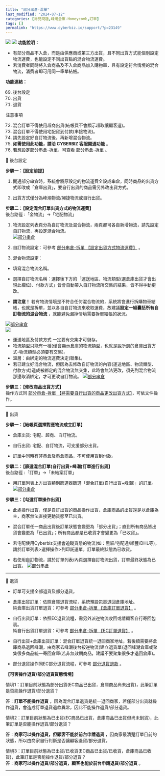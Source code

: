 ```yaml
---
title: "部分串倉-混單"
last_modified: "2024-07-12"
categories: [常見問題,峰潮倉庫-Honeycomb,訂單]
tags: []
permalink: "https://www.cyberbiz.io/support/?p=23149"
---
```


![](https://www.cyberbiz.io/support/wp-content/uploads/適用站別.png)
[![](https://www.cyberbiz.io/support/wp-content/uploads/台灣站.png)](https://www.cyberbiz.io/support/?page_id=2490)
**功能說明：**  

* 有部分商品不入倉，而是由供應商或第三方出貨，且不同出貨方式能個別設定物流運費，也能設定不同出貨點的混合物流運費。
* 若消費者同時將入倉商品及不入倉商品加入購物車，且有設定符合情境的混合物流，消費者即可用同一筆單結帳。

**功能連結：**  

69. 後台設定
70. 出貨
71. 退貨

注意事項  

72. 混合訂單不得使用超商出貨(結帳頁不會顯示超取讓顧客選)。
73. 混合訂單不得使用宅配貨到付款(串接物流)。
74. 請先設定好自訂物流後，再新增混合物流。
75. **如需使用此功能，請洽 CYBERBIZ 客服開通功能** 。
76. 若想設定部分串倉-拆單，可查看 [部分串倉-拆單](https://www.cyberbiz.io/support/?p=22981) 。

📌 後台設定  

**步驟一：【設定前提】**  

1. 開通部分串倉時，系統會將原設定的物流運費全設成串倉，同時商品的出貨方式即改成「倉庫出貨」，要自行出貨的商品需另外改出貨方式。


2. 出貨方式僅分為峰潮物流/昶捷物流或自行出貨。


**步驟二：【設定混合訂單出貨方式的物流運費】**  
後台路徑 :「金物流」→「宅配物流」  


1. 物流設定列表頁分為自訂物流及混合物流，兩頁都可各自新增物流，請先設定自訂物流，再設定混合物流。  
[![部分串倉](https://www.cyberbiz.io/support/wp-content/uploads/部分串倉_混單02.png)](https://www.cyberbiz.io/support/wp-content/uploads/部分串倉_混單02.png)



2. 自訂物流設定：可參考 [部分串倉-拆單 【設定出貨方式物流運費】](https://www.cyberbiz.io/support/?p=22981#link1) 。  



3. 混合物流設定： 
* 填寫混合物流名稱。


* 選擇自訂物流名稱：選擇後下方的「運送地區、物流類型(選倉庫出貨才會出現此欄位)、付款方式」皆會自動帶入自訂物流所交集的結果，皆不得手動更改。


* **請注意！** 若有物流情境是不符合任何混合物流的，系統將會進行拆購物車結帳，也就是拆單，並以各自自訂物流來收取運費，故建議**設定一組囊括所有自訂物流的混合物流** ，就能避免漏掉情境需要拆單結帳的狀況。

[![部分串倉](https://www.cyberbiz.io/support/wp-content/uploads/部分串倉_混單03.png)](https://www.cyberbiz.io/support/wp-content/uploads/部分串倉_混單03.png)  
![](https://www.cyberbiz.io/support/wp-content/uploads/fountain-pen.png)

* 運送地區及付款方式 一定要有交集才可儲存。
* 物流類型只能有一種(僅會顯示倉庫的物流類型，也就是說所選的倉庫出貨方式-物流類型必須要有交集)。
* 溫層：由綁定的物流運費決定(聯集)。
* 若已建立好混合物流，但因為去修改自訂物流的內容(運送地區、物流類型、付款方式)造成被綁定的混合物流無交集，此時會無法更改，須先到混合物流那邊取消綁定，才可更改自訂物流。
[![部分串倉](https://www.cyberbiz.io/support/wp-content/uploads/部分串倉_混單5.png)](https://www.cyberbiz.io/support/wp-content/uploads/部分串倉_混單5.png)



**步驟三：【修改商品出貨方式】**  
操作方式同 [部分串倉-拆單
【將需要自行出貨的商品更改出貨方式】](https://www.cyberbiz.io/support/?p=22981#link2)，可依文件操作。  


* * *


📌 出貨  

**步驟一：【結帳頁選擇對應物流成立訂單】**  

* 倉庫出貨: 宅配、超商、自訂物流。


* 自行出貨: 宅配、自訂物流，可支援部分出貨。


* 訂單中同時有非串倉及串倉商品，不可使用貨到付款。


**步驟二：【篩選混合訂單(自行出貨+峰潮)訂單進行出貨】**  
後台路徑 :「訂單」→「未結案訂單」  


* 用訂單列表上方出貨類別篩選器篩選「混合訂單(自行出貨+峰潮)」的訂單。  
[![部分串倉](https://www.cyberbiz.io/support/wp-content/uploads/部分串倉_混單.png)](https://www.cyberbiz.io/support/wp-content/uploads/部分串倉_混單.png)


**步驟三：【勾選訂單操作出貨】**

* 此處操作出貨，僅是自訂出貨的商品操作出貨，倉庫商品的出貨還是以倉庫為主，商家無法直接更動貨態至已出貨。


* 混合訂單任一商品出貨後訂單狀態會變更為「部分出貨」；直到所有商品皆出貨會變更為「已出貨」；所有商品都是已收貨才會變更為「已收貨」。


* 若宅配使用Cyberbiz支援會追蹤貨態的物流(如：黑貓/宅配通/順豐/DHL等)，請於訂單列表>選擇操作>列印託運單，訂單最終狀態為已收貨。


* 若使用自訂物流，請於訂單列表/內頁選擇自訂物流出貨，訂單最終狀態為已出貨。
[![部分串倉](https://www.cyberbiz.io/support/wp-content/uploads/部分串倉_混單6.png)](https://www.cyberbiz.io/support/wp-content/uploads/部分串倉_混單6.png)  

* * *


📌 退貨  


* 訂單可支援全部退貨及部分退貨。


* 倉庫出貨訂單：依照倉庫退貨流程，系統預設包裹退回倉庫地址。  
純倉庫出貨訂單退貨：可參考 [部分串倉-拆單
【倉庫訂單退貨】](https://www.cyberbiz.io/support/?p=22981#return1) 。



* 自行出貨訂單：依照EC退貨流程，需另外派逆物流收回或請顧客自行寄回包裹。  
純自行出貨訂單退貨：可參考 [部分串倉-拆單
【EC訂單退貨】](https://www.cyberbiz.io/support/?p=22981#return2) 。



* 自行出貨+倉庫出貨訂單：混合訂單退貨統一退回商家地址，若後續需要將倉庫商品退回峰潮，由商家去峰潮後台按逆物流(建立退貨單)退回峰潮倉庫或聚集很多商品統一寄回倉庫(若非無效期商品，建議不要聚集很多才退回倉庫)。


* 部分退貨操作同EC部分退貨流程，可參考 [部分退貨退款](https://www.cyberbiz.io/support/?p=1758) 。


**【可否操作退貨/部分退貨貨態情境】**  

情境1：訂單目前狀態為部分出貨(EC商品已出貨，倉庫商品尚未出貨)，此筆訂單是否能操作退貨/部分退貨？  

答：**訂單不能操作退貨** ，因為混合訂單退貨是統一退回商家，若僅部分出貨就操作退貨，會造成訂單退貨退款異常，因此不能操作退貨/部分退貨。  


情境2：訂單目前狀態為已出貨(EC商品已出貨，倉庫商品已出貨但尚未到貨)，此筆訂單是否能操作退貨/部分退貨？  

答：**商家可以操作退貨，但顧客不能於前台申請退貨** ，因商家最清楚訂單目前的狀態，所以由商家自行判斷是否讓顧客退貨/部分退貨。  


情境3：訂單目前狀態為已出貨/已收貨(EC商品已出貨/已收貨，倉庫商品已收貨)，此筆訂單是否能操作退貨/部分退貨？  
答：**商家可以操作退貨/部分退貨，顧客也能於前台申請退貨/部分退貨** 。




* * *

